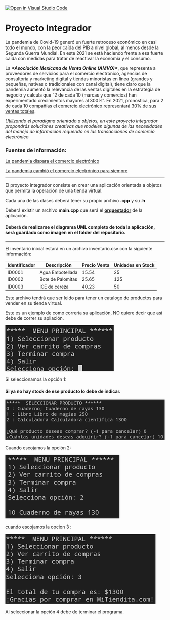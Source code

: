 [![Open in Visual Studio Code](https://classroom.github.com/assets/open-in-vscode-c66648af7eb3fe8bc4f294546bfd86ef473780cde1dea487d3c4ff354943c9ae.svg)](https://classroom.github.com/online_ide?assignment_repo_id=9269409&assignment_repo_type=AssignmentRepo)
# Proyecto Integrador

La pandemia de Covid-19 generó un fuerte retroceso económico en casi todo el mundo, con la peor caída del PIB a nivel global, al menos desde la Segunda Guerra Mundial. En este 2021 se está haciendo frente a esa fuerte caída con medidas para tratar de reactivar la economía y el consumo.

La ***\*Asociación Mexicana de Venta Online (AMVO)\****, que representa a proveedores de servicios para el comercio electrónico, agencias de consultoría y marketing digital y tiendas minoristas en línea (grandes y pequeñas, nativas o tradicionales con canal digital), tiene claro que la pandemia aumentó la relevancia de las ventas digitales en la estrategia de negocio y calcula que “2 de cada 10 (marcas y comercios) han experimentado crecimientos mayores al 300%”. En 2021, pronostica, para 2 de cada 10 compañías [el comercio electrónico representará 30% de sus ventas totales](https://www.amvo.org.mx/estudios/reporte-4-0-impacto-covid-19-en-venta-online-mexico/).

*Utilizando el paradigma orientado a objetos, en este proyecto integrador propondrás soluciones creativas que modelen algunas de las necesidades del manejo de información requerido en las transacciones de comercio electrónico*

### Fuentes de información:

[La pandemia dispara el comercio electrónico](https://www.elfinanciero.com.mx/bloomberg-businessweek/la-pandemia-dispara-el-comercio-electronico/)

[La pandemia cambió el comercio electrónico para siempre](https://www.eleconomista.com.mx/opinion/La-pandemia-cambio-el-comercio-electronico-para-siempre-20201109-0057.html)

------

El proyecto integrador consiste en crear una aplicación orientada a objetos que permita la operación de una tienda virtual.

Cada una de las clases deberá tener su propio archivo **.cpp** y su .**h**

Deberá existir un archivo **main.cpp** que será el <u>**orquestador**</u> de la aplicación.

#### Deberá de realizarse el diagrama UML completo de toda la aplicación, será guardado como imagen en el folder del repositorio.

------

El inventario inicial estará en un archivo inventario.csv con la siguiente información:

| Identificador | Descripción       | Precio Venta | Unidades en Stock |
| ------------- | ----------------- | ------------ | ----------------- |
| ID0001        | Agua Embotellada  | 15.54        | 25                |
| ID0002        | Bote de Palomitas | 25.65        | 125               |
| ID0003        | ICE de cereza     | 40.23        | 50                |

Este archivo tendrá que ser leido para tener un catalogo de productos para vender en su tienda virtual.

Este es un ejemplo de como correría su aplicación, NO quiere decir que así debe de correr su apliación.

![](img/MenuPrincipal.png)

Si seleccionamos la opción 1:

#### Si ya no hay stock de ese producto lo debe de indicar.

![SeleccionProducto](img/SeleccionProducto.png)

Cuando escojamos  la opción 2:

![](img/VerCarrito.png)

cuando escojamos la opcion 3 :

![TerminarCompra](img/TerminarCompra.png)



Al seleccionar la opción 4 debe de terminar el programa.

